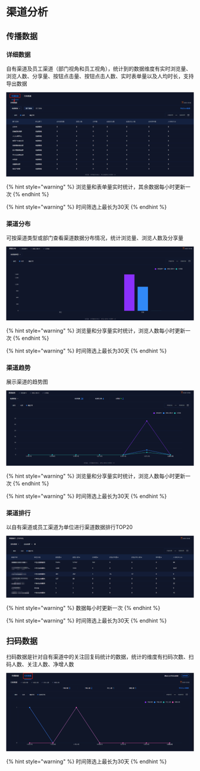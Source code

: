# 渠道分析

## 传播数据

### 详细数据

自有渠道及员工渠道（部门视角和员工视角），统计到的数据维度有实时浏览量、浏览人数、分享量、按钮点击量、按钮点击人数、实时表单量以及人均时长，支持导出数据

![](../.gitbook/assets/image%20%28130%29.png)

{% hint style="warning" %}
浏览量和表单量实时统计，其余数据每小时更新一次
{% endhint %}

{% hint style="warning" %}
时间筛选上最长为30天
{% endhint %}

### 渠道分布

可按渠道类型或部门查看渠道数据分布情况，统计浏览量、浏览人数及分享量

![](../.gitbook/assets/image%20%28152%29.png)

{% hint style="warning" %}
浏览量和分享量实时统计，浏览人数每小时更新一次
{% endhint %}

{% hint style="warning" %}
时间筛选上最长为30天
{% endhint %}

### 渠道趋势

展示渠道的趋势图

![](../.gitbook/assets/image%20%2824%29.png)

{% hint style="warning" %}
浏览量和分享量实时统计，浏览人数每小时更新一次
{% endhint %}

{% hint style="warning" %}
时间筛选上最长为30天
{% endhint %}

### 渠道排行

以自有渠道或员工渠道为单位进行渠道数据排行TOP20

![](../.gitbook/assets/image%20%2881%29.png)

{% hint style="warning" %}
数据每小时更新一次
{% endhint %}

{% hint style="warning" %}
时间筛选上最长为30天
{% endhint %}

## 扫码数据 <a id="chuan-bo-shu-ju"></a>

扫码数据是针对自有渠道中的关注回复码统计的数据，统计的维度有扫码次数、扫码人数、关注人数、净增人数

![](../.gitbook/assets/image%20%28128%29.png)

{% hint style="warning" %}
时间筛选上最长为30天
{% endhint %}

